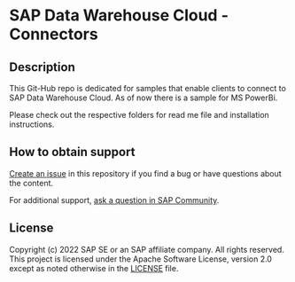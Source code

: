 # SAP Data Warehouse Cloud - Connectors

## Description
This Git-Hub repo is dedicated for samples that enable clients to connect to SAP Data Warehouse Cloud. As of now there is a sample for MS PowerBi.

Please check out the respective folders for read me file and installation instructions.

## How to obtain support
[Create an issue](https://github.com/SAP-samples/sap-data-warehouse-cloud---connectors/issues) in this repository if you find a bug or have questions about the content.
 
For additional support, [ask a question in SAP Community](https://answers.sap.com/questions/ask.html).

## License
Copyright (c) 2022 SAP SE or an SAP affiliate company. All rights reserved. This project is licensed under the Apache Software License, version 2.0 except as noted otherwise in the [LICENSE](LICENSE) file.
